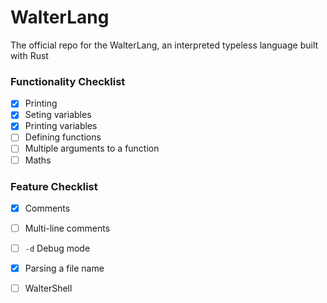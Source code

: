 # WalterLang
The official repo for the WalterLang, an interpreted typeless language built with Rust

### Functionality Checklist
- [x] Printing
- [x] Seting variables
- [x] Printing variables
- [ ] Defining functions
- [ ] Multiple arguments to a function
- [ ] Maths

### Feature Checklist
- [x] Comments
- [ ] Multi-line comments
- [ ] `-d` Debug mode
- [x] Parsing a file name
- [ ] WalterShell

